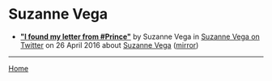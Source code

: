 # Suzanne Vega

 - [**"I found my letter from #Prince"**](https://twitter.com/suzyv/status/724728422006554624) by Suzanne Vega in [Suzanne Vega on Twitter](https://twitter.com/suzyv/) on 26 April 2016 about [Suzanne Vega](https://bjmdotnet.github.io/pr1nc3/topics/suzanne-vega/) ([mirror](https://web.archive.org/web/*/https://twitter.com/suzyv/status/724728422006554624))

----

[Home](../)
